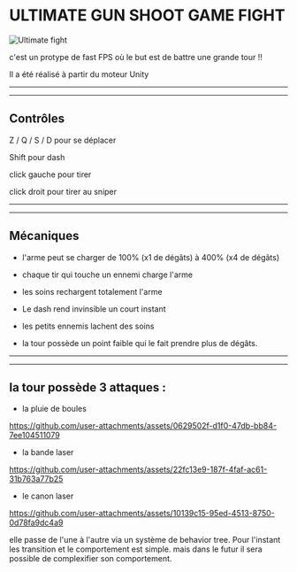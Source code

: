 # ULTIMATE GUN SHOOT GAME FIGHT

![Ultimate fight](https://github.com/user-attachments/assets/f80274f7-0864-4b1f-932f-8781e2fcaf2c)

c'est un  protype de fast FPS où le but est de battre une grande tour !!

Il a été réalisé à partir du moteur Unity


--------------------------------------
--------------------------------------

## Contrôles

Z / Q / S / D pour se déplacer

Shift pour dash

click gauche pour tirer

click droit pour tirer au sniper

--------------------------------------
--------------------------------------
## Mécaniques

+ l'arme peut se charger de 100% (x1 de dégâts) à 400% (x4 de dégâts)

+  chaque tir qui touche un ennemi charge l'arme

+  les soins rechargent totalement l'arme


+  Le dash rend invinsible un court instant

+  les petits ennemis lachent des soins


+  la tour possède un point faible qui le fait prendre plus de dégâts.

--------------------------------------
--------------------------------------

## la tour possède 3 attaques : 
+ la pluie de boules
  
https://github.com/user-attachments/assets/0629502f-d1f0-47db-bb84-7ee104511079


+ la bande laser

https://github.com/user-attachments/assets/22fc13e9-187f-4faf-ac61-31b763a77b25


+ le canon laser

https://github.com/user-attachments/assets/10139c15-95ed-4513-8750-0d78fa9dc4a9

elle passe de l'une à l'autre via un système de behavior tree. Pour l'instant les transition et le comportement est simple. mais dans le futur il sera possible de complexifier son comportement.

